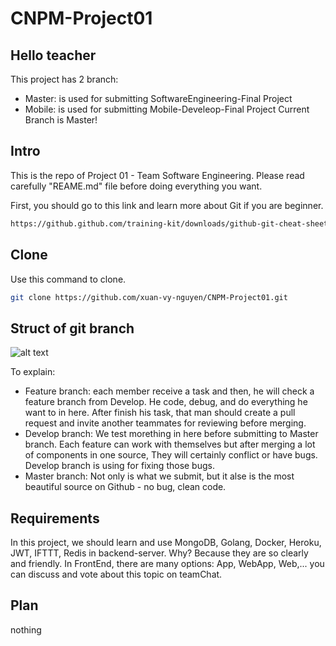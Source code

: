 # CNPM-Project01

## Hello teacher
This project has 2 branch:
- Master: is used for submitting SoftwareEngineering-Final Project
- Mobile: is used for submitting Mobile-Develeop-Final Project
Current Branch is Master!

## Intro
This is the repo of Project 01 - Team Software Engineering. Please read carefully "REAME.md" file before doing everything you want.

First, you should go to this link and learn more about Git if you are beginner.
```bash
https://github.github.com/training-kit/downloads/github-git-cheat-sheet.pdf
```

## Clone 
Use this command to clone.

```bash
git clone https://github.com/xuan-vy-nguyen/CNPM-Project01.git
```

## Struct of git branch
![alt text](https://miro.medium.com/max/1200/1*uUpzVOpdFw5V-tJ_YvgFmA.png)

To explain:
- Feature branch: each member receive a task and then, he will check a feature branch from Develop. He code, debug, and do everything he want to in here. After finish his task, that man should create a pull request and invite another teammates for reviewing  before merging.
- Develop branch: We test morething in here before submitting to Master branch. Each feature can work with themselves but after merging a lot of components in one source, They will certainly conflict or have bugs. Develop branch is using for fixing those bugs. 
- Master branch: Not only is what we submit, but it alse is the most beautiful source on Github - no bug, clean code.

## Requirements
In this project, we should learn and use MongoDB, Golang, Docker, Heroku, JWT, IFTTT, Redis in backend-server. Why? Because they are so clearly and friendly.
In FrontEnd, there are many options: App, WebApp, Web,... you can discuss and vote about this topic on teamChat.

## Plan
nothing
